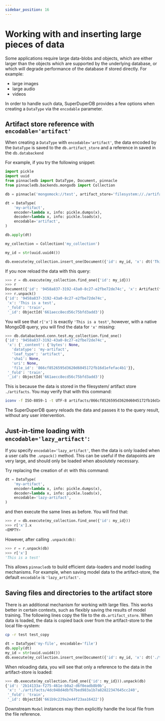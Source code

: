 ```yaml
---
sidebar_position: 16
---
```


# Working with and inserting large pieces of data

Some applications require large data-blobs and objects, which are either larger than the objects which are supported by the underlying database, or which will degrade performance of the database if stored directly. For example:

- large images
- large audio
- videos

In order to handle such data, SuperDuperDB provides a few options when 
creating a `DataType` via the `encodable` parameter.

## Artifact store reference with `encodable='artifact'`

When creating a `DataType` with `encodable='artifact'`, 
the data encoded by the `DataType` is saved to the `db.artifact_store` 
and a reference in saved in the `db.databackend`

For example, if you try the following snippet:

```python
import pickle
import uuid
from pinnacledb import DataType, Document, pinnacle
from pinnacledb.backends.mongodb import Collection

db = pinnacle('mongomock://test', artifact_store='filesystem://./artifacts')

dt = DataType(
    'my-artifact',
    encoder=lambda x, info: pickle.dumps(x),
    decoder=lambda x, info: pickle.loads(x),
    encodable='artifact',
)

db.apply(dt)

my_collection = Collection('my_collection')

my_id = str(uuid.uuid4())

db.execute(my_collection.insert_one(Document({'id': my_id, 'x': dt('This is a test')})))
```

If you now reload the data with this query:

```python
>>> r = db.execute(my_collection.find_one({'id': my_id}))
>>> r
Document({'id': '9458a837-3192-43a0-8c27-e2fbe72de74c', 'x': Artifact(file_id='866cf8526595d3620d6045172fb16d1efefac4b1', datatype=DataType(identifier='my-artifact', encoder=<function <lambda> at 0x15739e700>, decoder=<function <lambda> at 0x15739e520>, info=None, shape=None, directory=None, encodable='artifact', bytes_encoding=<BytesEncoding.BYTES: 'Bytes'>, media_type=None), uri=None, sha1=None, x='This is a test', artifact=False), '_fold': 'train', '_id': ObjectId('661aecc8ecd56c75bfd3add3')})
>>> r.unpack()
{'id': '9458a837-3192-43a0-8c27-e2fbe72de74c',
 'x': 'This is a test',
 '_fold': 'train',
 '_id': ObjectId('661aecc8ecd56c75bfd3add3')}
```

You will see that `r['x']` is exactly `'This is a test'`, however, 
with a native MongoDB query, you will find the data for `'x'` missing:

```python
>>> db.databackend.conn.test.my_collection.find_one() 
{'id': '9458a837-3192-43a0-8c27-e2fbe72de74c',
 'x': {'_content': {'bytes': None,
   'datatype': 'my-artifact',
   'leaf_type': 'artifact',
   'sha1': None,
   'uri': None,
   'file_id': '866cf8526595d3620d6045172fb16d1efefac4b1'}},
 '_fold': 'train',
 '_id': ObjectId('661aecc8ecd56c75bfd3add3')}
```

This is because the data is stored in the filesystem/ artifact store `./artifacts`.
You may verify that with this command:

```bash
iconv -f ISO-8859-1 -t UTF-8 artifacts/866cf8526595d3620d6045172fb16d1efefac4b1
```

The SuperDuperDB query reloads the data and passes it to the query result, 
without any user intervention.

## Just-in-time loading with `encodable='lazy_artifact'`:

If you specify `encodable='lazy_artifact'`, then the data 
is only loaded when a user calls the `.unpack()` method.
This can be useful if the datapoints are very large, 
and should only be loaded when absolutely necessary.

Try replacing the creation of `dt` with this command:

```python
dt = DataType(
    'my-artifact',
    encoder=lambda x, info: pickle.dumps(x),
    decoder=lambda x, info: pickle.loads(x),
    encodable='lazy-artifact',
)
```

and then execute the same lines as before.
You will find that:

```python
>>> r = db.execute(my_collection.find_one({'id': my_id}))
>>> r['x'].x
<EMPTY>
```

However, after calling `.unpack(db)`:

```python
>>> r = r.unpack(db)
>>> r['x']
'This is a test'
```

This allows `pinnacledb` to build efficient data-loaders and model loading mechanisms.
For example, when saving model data to the artifact-store, the default `encodable` is `'lazy_artifact'`.

## Saving files and directories to the artifact store

There is an additional mechanism for working with large files. This works 
better in certain contexts, such as flexibly saving the results of model training.
The following lines copy the file to the `db.artifact_store`.
When data is loaded, the data is copied back over from the artifact-store to 
the local file-system:

```bash
cp -r test test_copy
```

```python
dt = DataType('my-file', encodable='file')
db.apply(dt)
my_id = str(uuid.uuid4())
db.execute(my_collection.insert_one(Document({'id': my_id, 'x': dt('./test_copy')})))
```

When reloading data, you will see that only a reference to the data in the artifact-store
is loaded:

```python
>>> db.execute(my_collection.find_one({'id': my_id})).unpack(db)
{'id': '2b14133a-f275-461e-b0a2-d6f0eadb8b9b',
 'x': './artifacts/4dc048d4dbf67bed983a1b7a82822347645cc240',
 '_fold': 'train',
 '_id': ObjectId('661b9c229a2e44f23aa16422')}
```

Downstream `Model` instances may then explicitly handle the local file from the file 
reference.